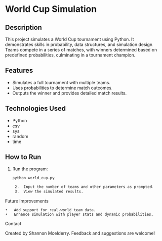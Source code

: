 # World Cup Simulation  

## Description  
This project simulates a World Cup tournament using Python. It demonstrates skills in probability, data structures, and simulation design. Teams compete in a series of matches, with winners determined based on predefined probabilities, culminating in a tournament champion.  

## Features  
- Simulates a full tournament with multiple teams.  
- Uses probabilities to determine match outcomes.  
- Outputs the winner and provides detailed match results.  

## Technologies Used  
- Python
- csv
- sys
- random
- time

## How to Run  
1. Run the program:  
   ```bash  
   python world_cup.py  

	2.	Input the number of teams and other parameters as prompted.
	3.	View the simulated results.

Future Improvements

	•	Add support for real-world team data.
	•	Enhance simulation with player stats and dynamic probabilities.

Contact

Created by Shannon Mcelderry. Feedback and suggestions are welcome!
